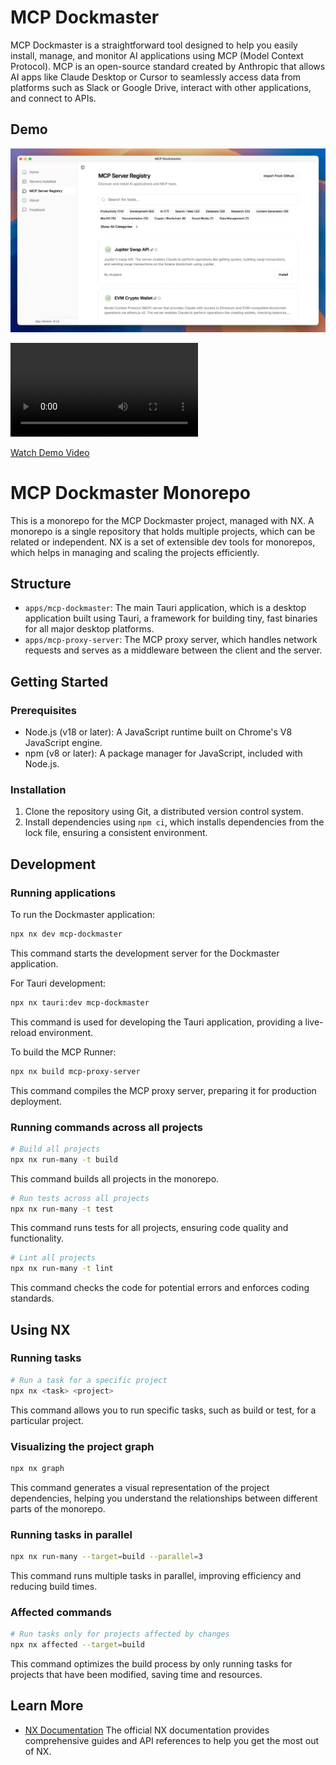 # MCP Dockmaster

MCP Dockmaster is a straightforward tool designed to help you easily install, manage, and monitor AI applications using MCP (Model Context Protocol). MCP is an open-source standard created by Anthropic that allows AI apps like Claude Desktop or Cursor to seamlessly access data from platforms such as Slack or Google Drive, interact with other applications, and connect to APIs.

## Demo

[![MCP Dockmaster Screenshot](assets/dockmaster-screenshot.png)](https://mcp-dockmaster.com/dockmaster-demo.mp4)

<video src="https://mcp-dockmaster.com/dockmaster-demo.mp4" controls></video>

<!-- If the video embedding doesn't work, here's a direct link -->
[Watch Demo Video](https://mcp-dockmaster.com/dockmaster-demo.mp4)

# MCP Dockmaster Monorepo

This is a monorepo for the MCP Dockmaster project, managed with NX. A monorepo is a single repository that holds multiple projects, which can be related or independent. NX is a set of extensible dev tools for monorepos, which helps in managing and scaling the projects efficiently.

## Structure

- `apps/mcp-dockmaster`: The main Tauri application, which is a desktop application built using Tauri, a framework for building tiny, fast binaries for all major desktop platforms.
- `apps/mcp-proxy-server`: The MCP proxy server, which handles network requests and serves as a middleware between the client and the server.

## Getting Started

### Prerequisites

- Node.js (v18 or later): A JavaScript runtime built on Chrome's V8 JavaScript engine.
- npm (v8 or later): A package manager for JavaScript, included with Node.js.

### Installation

1. Clone the repository using Git, a distributed version control system.
2. Install dependencies using `npm ci`, which installs dependencies from the lock file, ensuring a consistent environment.

## Development

### Running applications

To run the Dockmaster application:

```bash
npx nx dev mcp-dockmaster
```
This command starts the development server for the Dockmaster application.

For Tauri development:

```bash
npx nx tauri:dev mcp-dockmaster
```
This command is used for developing the Tauri application, providing a live-reload environment.

To build the MCP Runner:

```bash
npx nx build mcp-proxy-server
```
This command compiles the MCP proxy server, preparing it for production deployment.

### Running commands across all projects

```bash
# Build all projects
npx nx run-many -t build
```
This command builds all projects in the monorepo.

```bash
# Run tests across all projects
npx nx run-many -t test
```
This command runs tests for all projects, ensuring code quality and functionality.

```bash
# Lint all projects
npx nx run-many -t lint
```
This command checks the code for potential errors and enforces coding standards.

## Using NX

### Running tasks

```bash
# Run a task for a specific project
npx nx <task> <project>
```
This command allows you to run specific tasks, such as build or test, for a particular project.

### Visualizing the project graph

```bash
npx nx graph
```
This command generates a visual representation of the project dependencies, helping you understand the relationships between different parts of the monorepo.

### Running tasks in parallel

```bash
npx nx run-many --target=build --parallel=3
```
This command runs multiple tasks in parallel, improving efficiency and reducing build times.

### Affected commands

```bash
# Run tasks only for projects affected by changes
npx nx affected --target=build
```
This command optimizes the build process by only running tasks for projects that have been modified, saving time and resources.

## Learn More

- [NX Documentation](https://nx.dev) 
The official NX documentation provides comprehensive guides and API references to help you get the most out of NX.                              
